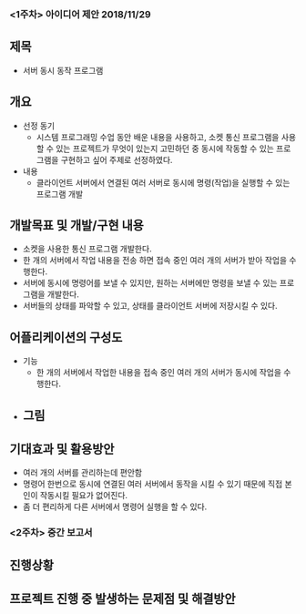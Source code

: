### <1주차> 아이디어 제안 2018/11/29
## 제목
- 서버 동시 동작 프로그램

## 개요
- 선정 동기 
  - 시스템 프로그래밍 수업 동안 배운 내용을 사용하고, 소켓 통신 프로그램을 사용할 수 있는 프로젝트가 무엇이 있는지 고민하던 중 동시에 작동할 수 있는      프로그램을 구현하고 싶어 주제로 선정하였다.
- 내용
  - 클라이언트 서버에서 연결된 여러 서버로 동시에 명령(작업)을 실행할 수 있는 프로그램 개발
  
## 개발목표 및 개발/구현 내용
- 소켓을 사용한 통신 프로그램 개발한다.
- 한 개의 서버에서 작업 내용을 전송 하면 접속 중인 여러 개의 서버가 받아 작업을 수행한다.
- 서버에 동시에 명령어를 보낼 수 있지만, 원하는 서버에만 명령을 보낼 수 있는 프로그램을 개발한다. 
- 서버들의 상태를 파악할 수 있고, 상태를 클라이언트 서버에 저장시킬 수 있다.
 

## 어플리케이션의 구성도
- 기능
  - 한 개의 서버에서 작업한 내용을 접속 중인 여러 개의 서버가 동시에 작업을 수행한다.
- 그림
  -

## 기대효과 및 활용방안
 - 여러 개의 서버를 관리하는데 편안함
 - 명령어 한번으로 동시에 연결된 여러 서버에서 동작을 시킬 수 있기 때문에 직접 본인이 작동시킬 필요가 없어진다.
 - 좀 더 편리하게 다른 서버에서 명령어 실행을 할 수 있다.
 
### <2주차> 중간 보고서
## 진행상황

## 프로젝트 진행 중 발생하는 문제점 및 해결방안

